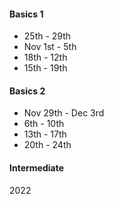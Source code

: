 #### Basics 1
- 25th - 29th
- Nov 1st - 5th
- 18th - 12th
- 15th - 19th
#### Basics 2
- Nov 29th - Dec 3rd
- 6th - 10th
- 13th - 17th
- 20th - 24th

#### Intermediate
2022